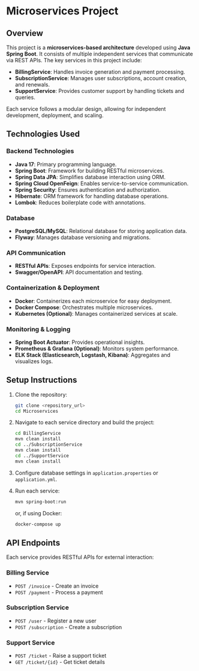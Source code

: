 # Microservices Project

## Overview
This project is a **microservices-based architecture** developed using **Java Spring Boot**. It consists of multiple independent services that communicate via REST APIs. The key services in this project include:

- **BillingService**: Handles invoice generation and payment processing.
- **SubscriptionService**: Manages user subscriptions, account creation, and renewals.
- **SupportService**: Provides customer support by handling tickets and queries.

Each service follows a modular design, allowing for independent development, deployment, and scaling.

## Technologies Used

### Backend Technologies
- **Java 17**: Primary programming language.
- **Spring Boot**: Framework for building RESTful microservices.
- **Spring Data JPA**: Simplifies database interaction using ORM.
- **Spring Cloud OpenFeign**: Enables service-to-service communication.
- **Spring Security**: Ensures authentication and authorization.
- **Hibernate**: ORM framework for handling database operations.
- **Lombok**: Reduces boilerplate code with annotations.

### Database
- **PostgreSQL/MySQL**: Relational database for storing application data.
- **Flyway**: Manages database versioning and migrations.

### API Communication
- **RESTful APIs**: Exposes endpoints for service interaction.
- **Swagger/OpenAPI**: API documentation and testing.

### Containerization & Deployment
- **Docker**: Containerizes each microservice for easy deployment.
- **Docker Compose**: Orchestrates multiple microservices.
- **Kubernetes (Optional)**: Manages containerized services at scale.

### Monitoring & Logging
- **Spring Boot Actuator**: Provides operational insights.
- **Prometheus & Grafana (Optional)**: Monitors system performance.
- **ELK Stack (Elasticsearch, Logstash, Kibana)**: Aggregates and visualizes logs.

## Setup Instructions

1. Clone the repository:
   ```sh
   git clone <repository_url>
   cd Microservices
   ```

2. Navigate to each service directory and build the project:
   ```sh
   cd BillingService
   mvn clean install
   cd ../SubscriptionService
   mvn clean install
   cd ../SupportService
   mvn clean install
   ```

3. Configure database settings in `application.properties` or `application.yml`.

4. Run each service:
   ```sh
   mvn spring-boot:run
   ```
   or, if using Docker:
   ```sh
   docker-compose up
   ```

## API Endpoints
Each service provides RESTful APIs for external interaction:

### Billing Service
- `POST /invoice` - Create an invoice
- `POST /payment` - Process a payment

### Subscription Service
- `POST /user` - Register a new user
- `POST /subscription` - Create a subscription

### Support Service
- `POST /ticket` - Raise a support ticket
- `GET /ticket/{id}` - Get ticket details




